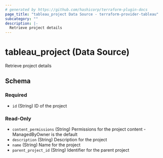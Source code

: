 ```yaml
---
# generated by https://github.com/hashicorp/terraform-plugin-docs
page_title: "tableau_project Data Source - terraform-provider-tableau"
subcategory: ""
description: |-
  Retrieve project details
---
```


# tableau_project (Data Source)

Retrieve project details



<!-- schema generated by tfplugindocs -->
## Schema

### Required

- `id` (String) ID of the project

### Read-Only

- `content_permissions` (String) Permissions for the project content - ManagedByOwner is the default
- `description` (String) Description for the project
- `name` (String) Name for the project
- `parent_project_id` (String) Identifier for the parent project


